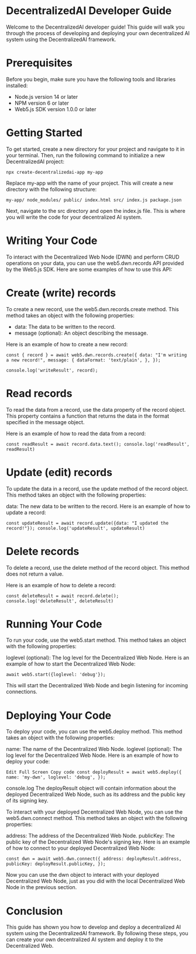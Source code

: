 # DecentralizedAI Developer Guide

Welcome to the DecentralizedAI developer guide! This guide will walk you through the process of developing and deploying your own decentralized AI system using the DecentralizedAI framework.

# Prerequisites

Before you begin, make sure you have the following tools and libraries installed:

- Node.js version 14 or later
- NPM version 6 or later
- Web5.js SDK version 1.0.0 or later

# Getting Started

To get started, create a new directory for your project and navigate to it in your terminal. Then, run the following command to initialize a new DecentralizedAI project:

`npx create-decentralizedai-app my-app`

Replace my-app with the name of your project. This will create a new directory with the following structure:

`my-app/
  node_modules/
  public/
    index.html
  src/
    index.js
  package.json`

  Next, navigate to the src directory and open the index.js file. This is where you will write the code for your decentralized AI system.

# Writing Your Code

To interact with the Decentralized Web Node (DWN) and perform CRUD operations on your data, you can use the web5.dwn.records API provided by the Web5.js SDK. Here are some examples of how to use this API:

# Create (write) records

To create a new record, use the web5.dwn.records.create method. This method takes an object with the following properties:

- data: The data to be written to the record.
- message (optional): An object describing the message.

Here is an example of how to create a new record:

`const { record } = await web5.dwn.records.create({
  data: "I'm writing a new record!",
  message: {
    dataFormat: 'text/plain',
  },
});`

`console.log('writeResult', record);`

# Read records

To read the data from a record, use the data property of the record object. This property contains a function that returns the data in the format specified in the message object.

Here is an example of how to read the data from a record:

`const readResult = await record.data.text();
console.log('readResult', readResult)`

# Update (edit) records

To update the data in a record, use the update method of the record object. This method takes an object with the following properties:

data: The new data to be written to the record.
Here is an example of how to update a record:

`const updateResult = await record.update({data: "I updated the record!"});
console.log('updateResult', updateResult)`

# Delete records

To delete a record, use the delete method of the record object. This method does not return a value.

Here is an example of how to delete a record:

`const deleteResult = await record.delete();
console.log('deleteResult', deleteResult)`

# Running Your Code
To run your code, use the web5.start method. This method takes an object with the following properties:

loglevel (optional): The log level for the Decentralized Web Node.
Here is an example of how to start the Decentralized Web Node:

`await web5.start({loglevel: 'debug'});`

This will start the Decentralized Web Node and begin listening for incoming connections.

# Deploying Your Code
To deploy your code, you can use the web5.deploy method. This method takes an object with the following properties:

name: The name of the Decentralized Web Node.
loglevel (optional): The log level for the Decentralized Web Node.
Here is an example of how to deploy your code:

`Edit
Full Screen
Copy code
const deployResult = await web5.deploy({
   name: 'my-dwn',
   loglevel: 'debug',
});`

console.log
The deployResult object will contain information about the deployed Decentralized Web Node, such as its address and the public key of its signing key.

To interact with your deployed Decentralized Web Node, you can use the web5.dwn.connect method. This method takes an object with the following properties:

address: The address of the Decentralized Web Node.
publicKey: The public key of the Decentralized Web Node's signing key.
Here is an example of how to connect to your deployed Decentralized Web Node:

`const dwn = await web5.dwn.connect({
  address: deployResult.address,
  publicKey: deployResult.publicKey,
});`

Now you can use the dwn object to interact with your deployed Decentralized Web Node, just as you did with the local Decentralized Web Node in the previous section.

# Conclusion 

This guide has shown you how to develop and deploy a decentralized AI system using the DecentralizedAI framework. By following these steps, you can create your own decentralized AI system and deploy it to the Decentralized Web.

